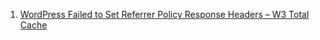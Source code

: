 1. [WordPress Failed to Set Referrer Policy Response Headers – W3 Total Cache](https://623lafayette.com/2018/05/02/wordpress-failed-to-set-referrer-policy/)